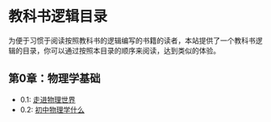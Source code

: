 # 教科书逻辑目录

为便于习惯于阅读按照教科书的逻辑编写的书籍的读者，本站提供了一个教科书逻辑的目录，你可以通过按照本目录的顺序来阅读，达到类似的体验。

## 第0章：物理学基础

- 0.1: [走进物理世界](enter-the-physical-world.md)
- 0.2: [初中物理学什么](what-to-learn.md)